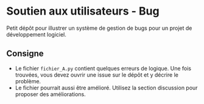 # Soutien aux utilisateurs - Bug

Petit dépôt pour illustrer un système de gestion de bugs pour un projet de
développement logiciel. 

## Consigne

- Le fichier `fichier_A.py` contient quelques erreurs de logique. Une fois trouvées,
vous devez ouvrir une issue sur le dépôt et y décrire le problème.
- Le fichier pourrait aussi être amélioré. Utilisez la section discussion pour
  proposer des améliorations.
